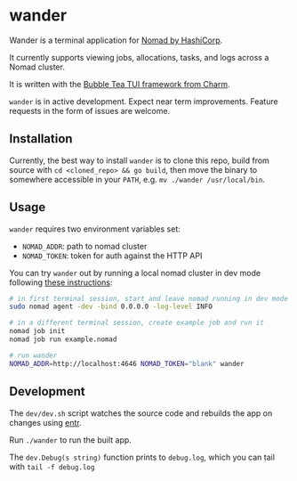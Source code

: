 # wander

Wander is a terminal application for [Nomad by HashiCorp](https://www.nomadproject.io/).

It currently supports viewing jobs, allocations, tasks, and logs across a Nomad cluster.

It is written with the [Bubble Tea TUI framework from Charm](https://github.com/charmbracelet/bubbletea).

`wander` is in active development. Expect near term improvements. Feature requests in the form of issues are welcome.

## Installation

Currently, the best way to install `wander` is to clone this repo, build from source with `cd <cloned_repo> && go build`, then move the binary to somewhere accessible in your `PATH`, e.g. `mv ./wander /usr/local/bin`.

## Usage

`wander` requires two environment variables set:
- `NOMAD_ADDR`: path to nomad cluster
- `NOMAD_TOKEN`: token for auth against the HTTP API

You can try `wander` out by running a local nomad cluster in dev mode following [these instructions](https://learn.hashicorp.com/tutorials/nomad/get-started-run?in=nomad/get-started):
```sh
# in first terminal session, start and leave nomad running in dev mode
sudo nomad agent -dev -bind 0.0.0.0 -log-level INFO

# in a different terminal session, create example job and run it
nomad job init
nomad job run example.nomad

# run wander
NOMAD_ADDR=http://localhost:4646 NOMAD_TOKEN="blank" wander
```

## Development

The `dev/dev.sh` script watches the source code and rebuilds the app on changes using [entr](https://github.com/eradman/entr).

Run `./wander` to run the built app.

The `dev.Debug(s string)` function prints to `debug.log`, which you can tail with `tail -f debug.log`
